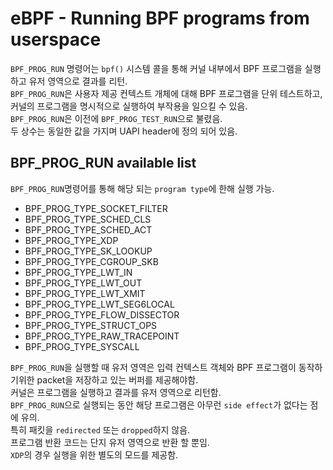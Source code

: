 # eBPF - Running BPF programs from userspace

`BPF_PROG_RUN` 명령어는 `bpf()` 시스템 콜을 통해 커널 내부에서 BPF 프로그램을 실행하고 유저 영역으로 결과를 리턴.\
`BPF_PROG_RUN`은 사용자 제공 컨텍스트 개체에 대해 BPF 프로그램을 단위 테스트하고, 커널의 프로그램을 명시적으로 실행하여 부작용을 일으킬 수 있음.\
`BPF_PROG_RUN`은 이전에 `BPF_PROG_TEST_RUN`으로 불렸음. \
두 상수는 동일한 값을 가지며 UAPI header에 정의 되어 있음.

## BPF_PROG_RUN available list
`BPF_PROG_RUN`명령어를 통해 해당 되는 `program type`에 한해 실행 가능.
* BPF_PROG_TYPE_SOCKET_FILTER
* BPF_PROG_TYPE_SCHED_CLS
* BPF_PROG_TYPE_SCHED_ACT
* BPF_PROG_TYPE_XDP
* BPF_PROG_TYPE_SK_LOOKUP
* BPF_PROG_TYPE_CGROUP_SKB
* BPF_PROG_TYPE_LWT_IN
* BPF_PROG_TYPE_LWT_OUT
* BPF_PROG_TYPE_LWT_XMIT
* BPF_PROG_TYPE_LWT_SEG6LOCAL
* BPF_PROG_TYPE_FLOW_DISSECTOR
* BPF_PROG_TYPE_STRUCT_OPS
* BPF_PROG_TYPE_RAW_TRACEPOINT
* BPF_PROG_TYPE_SYSCALL

`BPF_PROG_RUN`을 실행할 때 유저 영역은 입력 컨텍스트 객체와 BPF 프로그램이 동작하기위한 packet을 저장하고 있는 버퍼를 제공해야함. \
커널은 프로그램을 실행하고 결과를 유저 영역으로 리턴함. \
`BPF_PROG_RUN`으로 실행되는 동안 해당 프로그램은 아무런 `side effect`가 없다는 점에 유의. \
특히 패킷을 `redirected` 또는 `dropped`하지 않음. \
프로그램 반환 코드는 단지 유저 영역으로 반환 할 뿐임. \
`XDP`의 경우 실행을 위한 별도의 모드를 제공함.